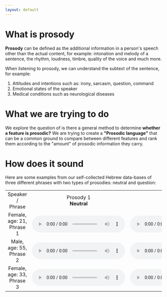 ```yaml
---
layout: default
---
```


# What is prosody
**Prosody** can be defined as the additional information in a person's speech other than the actual content, for example: intonation and melody of a sentence, the rhythm, loudness, timbre, quality of the voice and much more.

When listening to prosody, we can understand the subtext of the sentence, for example:
1. Attitudes and intentions such as: irony, sarcasm, question, command
2. Emotional states of the speaker
3. Medical conditions such as neurological diseases
     
# What we are trying to do
We explore the question of is there a general method to determine **whether a feature is prosodic?**
We are trying to create a **"Prosodic language"** that can be a common ground to compare between different features and rank them according to the "amount" of prosodic information they carry.

# How does it sound
Here are some examples from our self-collected Hebrew data-bases of three different phrases with two types of prosodies: neutral and question:

<table>
  <tr>
       <td style="text-align: center; vertical-align: middle;">Speaker / Phrase</td>
       <td style="text-align: center; vertical-align: middle;">Prosody 1 <br> <b>Neutral</b> </td>
       <td style="text-align: center; vertical-align: middle;">Prosody 2 <br> <b>Question</b></td>
  </tr>
  <tr>
    <td style="text-align: center; vertical-align: middle;">Female, age: 21, Phrase 1</td>
    <td style="text-align: center; vertical-align: middle;">
      <audio controls>
      <source src="noa_s1_p1.mp3" type="audio/mpeg">
      Browser doesn't support audio element
      </audio>
    </td>
    <td style="text-align: center; vertical-align: middle;">
      <audio controls>
      <source src="noa_s1_p2.mp3" type="audio/mpeg">
      Browser doesn't support audio element
      </audio>
    </td>     
  </tr>
  <tr>   
    <td style="text-align: center; vertical-align: middle;">Male, age: 55, Phrase 2</td>
    <td style="text-align: center; vertical-align: middle;">
      <audio controls>
      <source src="Yossi_s2_p1.mp3" type="audio/mpeg">
      Browser doesn't support audio element
      </audio>
    </td>
    <td style="text-align: center; vertical-align: middle;">
      <audio controls>
      <source src="Yossi_s2_p2.mp3" type="audio/mpeg">
      Browser doesn't support audio element
      </audio>
    </td>   
  </tr>
  <tr>
    <td style="text-align: center; vertical-align: middle;">Female, age: 33, Phrase 3</td>
    <td style="text-align: center; vertical-align: middle;">
      <audio controls>
      <source src="sivan_s3_p1.mp3" type="audio/mpeg">
      Browser doesn't support audio element
      </audio>
    </td>
    <td style="text-align: center; vertical-align: middle;">
      <audio controls>
      <source src="sivan_s3_p2.mp3" type="audio/mpeg">
      Browser doesn't support audio element
      </audio>
    </td>          
  </tr>
</table>
    


